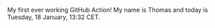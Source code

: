 My first ever working GitHub Action!
My name is Thomas and today is Tuesday, 18 January, 13:32 CET. 
